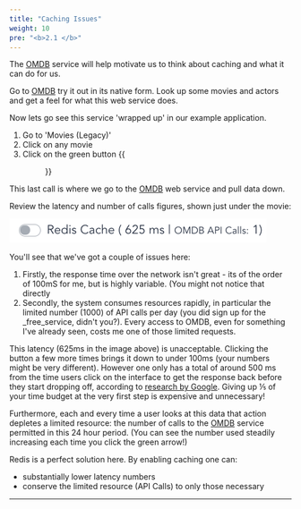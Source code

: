 ```yaml
---
title: "Caching Issues"
weight: 10
pre: "<b>2.1 </b>"
---
```

The [OMDB] service will help motivate us to think about caching and what it can do for us.

Go to [OMDB] try it out in its native form. Look up some movies and actors and get a feel for what this web service does.

Now lets go see this service 'wrapped up' in our example application.

1. Go to 'Movies (Legacy)'
1. Click on any movie
1. Click on the green button <span>{{<figure src="refresh.png" height="10">}}</span>

This last call is where we go to the [OMDB] web service and pull data down. 

Review the latency and number of calls figures, shown just under the movie:

![call_figures]

You'll see that we've got a couple of issues here:

1. Firstly, the response time over the network isn't great - its of the order of 100mS for me, but is highly variable. (You might not notice that directly
1. Secondly, the system consumes resources rapidly, in particular the limited number (1000) of API calls per day (you did sign up for the _free_service, didn't you?). Every access to OMDB, even for something I've already seen, costs me one of those limited requests.

This latency (625ms in the image above) is unacceptable. Clicking the button a few more times brings it down to under 100ms (your numbers might be very different). However one only has a total of around 500 ms from the time users click on the interface to get the response back  before they start dropping off, according to [research by Google]. Giving up ⅕ of your time budget at the very first step is expensive and unnecessary!

Furthermore, each and every time a user looks at this data that action depletes a limited resource: the number of calls to the [OMDB] service permitted in this 24 hour period. (You can see the number used steadily increasing each time you click the green arrow!)

Redis is a perfect solution here. By enabling caching one can:

* substantially lower latency numbers
* conserve the limited resource (API Calls) to only those necessary


----------
[call_figures]:call-figures.png
[OMDB]: http://omdbapi.com
[refresh]: refresh.png
[research by Google]: http://glinden.blogspot.com/2006/11/marissa-mayer-at-web-20.html
